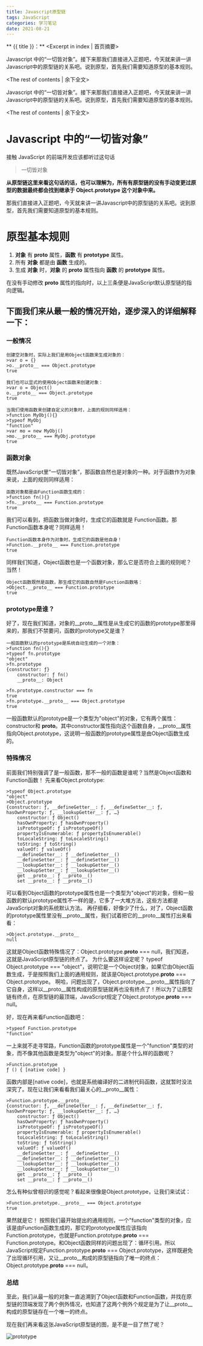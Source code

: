 ```yaml
---
title: Javascript原型链
tags: JavaScript
categories: 学习笔记
date: 2021-08-21
---
```

** {{ title }}：** <Excerpt in index | 首页摘要>

Javascript 中的“一切皆对象”。接下来那我们直接进入正题吧，今天就来讲一讲Javascript中的原型链的关系吧。说到原型，首先我们需要知道原型的基本规则。
<!-- more -->
<The rest of contents | 余下全文>

Javascript 中的“一切皆对象”。接下来那我们直接进入正题吧，今天就来讲一讲Javascript中的原型链的关系吧。说到原型，首先我们需要知道原型的基本规则。
<!-- more -->
<The rest of contents | 余下全文>

# Javascript 中的“一切皆对象”

接触 JavaScript 的前端开发应该都听过这句话

> 一切皆对象

**从原型链这里来看这句话的话，也可以理解为，所有有原型链的没有手动变更过原型的数据最终都会找到继承于 Object.prototype 这个对象中来。**

那我们直接进入正题吧，今天就来讲一讲Javascript中的原型链的关系吧。说到原型，首先我们需要知道原型的基本规则。

# 原型基本规则
1. **对象** 有 **__proto__** 属性，**函数** 有 **prototype** 属性。
2. 所有 **对象** 都是由 **函数** 生成的。
3. 生成 **对象** 时，**对象** 的 **__proto__** 属性指向 **函数** 的 **prototype** 属性。

在没有手动修改 **__proto__** 属性的指向时，以上三条便是JavaScript默认原型链的指向逻辑。

## 下面我们来从最一般的情况开始，逐步深入的详细解释一下：
###  一般情况
```
创建空对象时，实际上我们是用Object函数来生成对象的：
>var o = {}
>o.__proto__ === Object.prototype
true

我们也可以显式的使用Object函数来创建对象：
>var o = Object()
o.__proto__ === Object.prototype
true

当我们使用函数来创建自定义的对象时，上面的规则同样适用：
>function MyObj(){}
>typeof MyObj
"function"
>var mo = new MyObj()
>mo.__proto__ === MyObj.prototype
true
```
###  函数对象
既然JavaScript里“一切皆对象”，那函数自然也是对象的一种。对于函数作为对象来说，上面的规则同样适用：
```
函数对象都是由Function函数生成的：
>function fn(){}
>fn.__proto__ === Function.prototype
true
```
我们可以看到，把函数当做对象时，生成它的函数就是 Function函数。那Function函数本身呢？同样适用！
```
Function函数本身作为对象时，生成它的函数是他自身！
>Function.__proto__ === Function.prototype
true
```
同样我们知道，Object函数也是一个函数对象，那么它是否符合上面的规则呢？当然！
```
Object函数既然是函数，那生成它的函数自然是Function函数咯：
>Object.__proto__ === Function.prototype
true
```
### prototype是谁？
好了，现在我们知道，对象的__proto__属性是从生成它的函数的prototype那里得来的，那我们不禁要问，函数的prototype又是谁？
```
一般函数默认的prototype是系统自动生成的一个对象：
>function fn(){}
>typeof fn.prototype
"object"
>fn.prototype
{constructor: ƒ}
    constructor: ƒ fn()
    __proto__: Object

>fn.prototype.constructor === fn
true
>fn.prototype.__proto__ === Object.prototype
true
```
一般函数默认的prototype是一个类型为"object"的对象，它有两个属性：constructor和 __proto__。其中constructor属性指向这个函数自身，__proto__属性指向Object.prototype，这说明一般函数的prototype属性是由Object函数生成的。

### 特殊情况
前面我们特别强调了是一般函数，那不一般的函数是谁呢？当然是Object函数和Function函数！
先来看Object.prototype:
```
>typeof Object.prototype
"object"
>Object.prototype
{constructor: ƒ, __defineGetter__: ƒ, __defineSetter__: ƒ, hasOwnProperty: ƒ, __lookupGetter__: ƒ, …}
    constructor: ƒ Object()
    hasOwnProperty: ƒ hasOwnProperty()
    isPrototypeOf: ƒ isPrototypeOf()
    propertyIsEnumerable: ƒ propertyIsEnumerable()
    toLocaleString: ƒ toLocaleString()
    toString: ƒ toString()
    valueOf: ƒ valueOf()
    __defineGetter__: ƒ __defineGetter__()
    __defineSetter__: ƒ __defineSetter__()
    __lookupGetter__: ƒ __lookupGetter__()
    __lookupSetter__: ƒ __lookupSetter__()
    get __proto__: ƒ __proto__()
    set __proto__: ƒ __proto__()
```
可以看到Object函数的prototype属性也是一个类型为"object"的对象，但和一般函数的默认prototype属性不一样的是，它多了一大堆方法，这些方法都是JavaScript对象的系统默认方法。
再仔细看，好像少了什么，对了，Object函数的prototype属性里没有__proto__属性，我们试着把它的__proto__属性打出来看看：
```
>Object.prototype.__proto__
null
```

这就是Object函数特殊情况了：Object.prototype.__proto__ === null，我们知道，这就是JavaScript原型链的终点了。
为什么要这样设定呢？
typeof Object.prototype === "object"，说明它是一个Object对象，如果它由Object函数生成，于是按照我们上面的通用规则，就该是Object.prototype.__proto__ === Object.prototype。
啊哈，问题出现了，Object.prototype.__proto__属性指向了它自身，这样以__proto__属性构成的原型链就再也没有终点了！所以为了让原型链有终点，在原型链的最顶端，JavaScript规定了Object.prototype.__proto__ === null。

好，现在再来看Function函数吧：
```
>typeof Function.prototype
"function"
```
一上来就不走寻常路，Function函数的prototype属性是一个"function"类型的对象，而不像其他函数是类型为"object"的对象。那是个什么样的函数呢？
```
>Function.prototype
ƒ () { [native code] }
```
函数内部是[native code]，也就是系统编译好的二进制代码函数，这就暂时没法深究了。现在让我们来看看我们最关心的__proto__属性：

```
>Function.prototype.__proto__
{constructor: ƒ, __defineGetter__: ƒ, __defineSetter__: ƒ, hasOwnProperty: ƒ, __lookupGetter__: ƒ, …}
    constructor: ƒ Object()
    hasOwnProperty: ƒ hasOwnProperty()
    isPrototypeOf: ƒ isPrototypeOf()
    propertyIsEnumerable: ƒ propertyIsEnumerable()
    toLocaleString: ƒ toLocaleString()
    toString: ƒ toString()
    valueOf: ƒ valueOf()
    __defineGetter__: ƒ __defineGetter__()
    __defineSetter__: ƒ __defineSetter__()
    __lookupGetter__: ƒ __lookupGetter__()
    __lookupSetter__: ƒ __lookupSetter__()
    get __proto__: ƒ __proto__()
    set __proto__: ƒ __proto__()
```
怎么有种似曾相识的感觉呢？看起来很像是Object.prototype，让我们来试试：
```
>Function.prototype.__proto__ === Object.prototype
true
```
果然就是它！
按照我们最开始提出的通用规则，一个"function"类型的对象，应该是由Function函数生成的，那它的prototype属性应该指向Function.prototype，也就是Function.prototype.__proto__ === Function.prototype。和Object函数同样的问题出现了：循环引用。所以JavaScript规定Function.prototype.__proto__ === Object.prototype，这样既避免了出现循环引用，又让__proto__构成的原型链指向了唯一的终点：Object.prototype.__proto__ === null。

### 总结
至此，我们从最一般的对象一直追溯到了Object函数和Function函数，并找在原型链的顶端发现了两个例外情况，也知道了这两个例外个规定是为了让__proto__构成的原型链存在一个唯一的终点。

现在我们再来看这张JavaScript原型链的图，是不是一目了然了呢？

![prototype](https://s3.bmp.ovh/imgs/2021/08/b5f5a7f8d04b3430.webp "原型链")